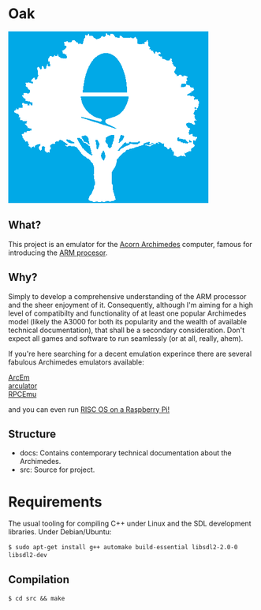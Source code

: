 # Oak

![Archimedes logo](./docs/oak_logo.png)

## What?

This project is an emulator for the [Acorn Archimedes](https://en.wikipedia.org/wiki/Acorn_Archimedes)
computer, famous for introducing the [ARM procesor](https://en.wikipedia.org/wiki/ARM_Architecture).

## Why?

Simply to develop a comprehensive understanding of the ARM processor and the sheer 
enjoyment of it. Consequently, although I'm aiming for a high level of compatibilty and 
functionality of at least one popular Archimedes model (likely the A3000 for both 
its popularity and the wealth of available technical documentation), that shall
be a secondary consideration. Don't expect all games and software to run seamlessly 
(or at all, really, ahem).

If you're here searching for a decent emulation experince there are several 
fabulous Archimedes emulators available:

[ArcEm](http://arcem.sourceforge.net)  
[arculator](http://b-em.bbcmicro.com/arculator)  
[RPCEmu](https://www.marutan.net/rpcemuspoon)  

and you can even run [RISC OS on a Raspberry Pi!](https://www.riscosopen.org/content/downloads/raspberry-pi)

## Structure

* docs: Contains contemporary technical documentation about the Archimedes.  
* src: Source for project.

# Requirements

The usual tooling for compiling C++ under Linux and the SDL development libraries. Under Debian/Ubuntu: 

```
$ sudo apt-get install g++ automake build-essential libsdl2-2.0-0 libsdl2-dev
```

## Compilation

```
$ cd src && make
```


